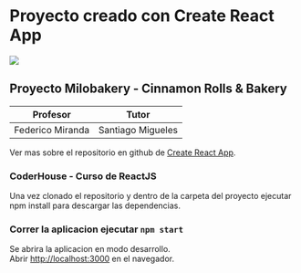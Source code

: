 # Proyecto creado con Create React App

![](gif-milobakery.gif)

## Proyecto Milobakery - Cinnamon Rolls & Bakery

Profesor|Tutor
---|---
Federico Miranda| Santiago Migueles

Ver mas sobre el repositorio en github de [Create React App](https://github.com/facebook/create-react-app).

### CoderHouse - Curso de ReactJS

Una vez clonado el repositorio y dentro de la carpeta del proyecto ejecutar npm install para descargar las dependencias.

### Correr la aplicacion ejecutar `npm start`

Se abrira la aplicacion en modo desarrollo.\
Abrir [http://localhost:3000](http://localhost:3000) en el navegador.
